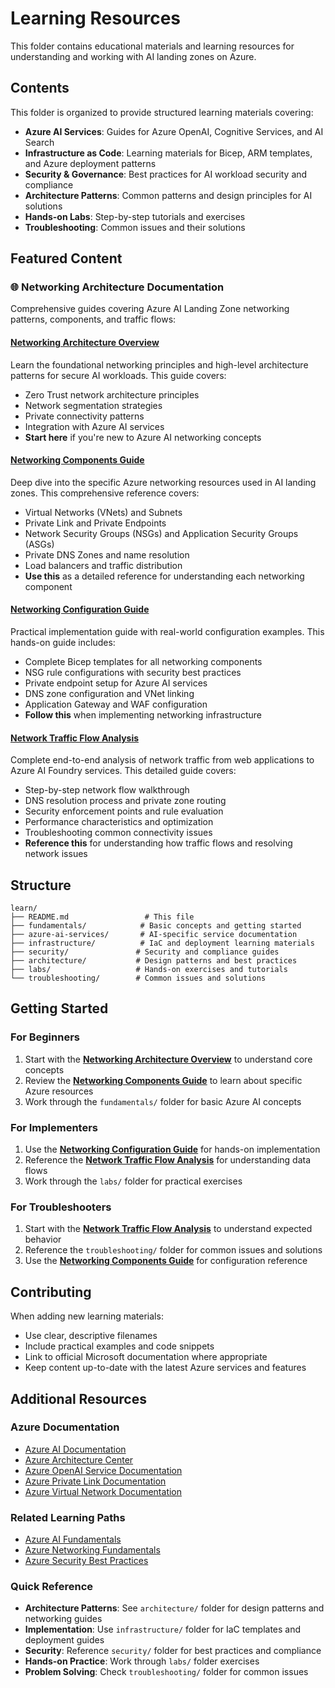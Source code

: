 # Learning Resources

This folder contains educational materials and learning resources for understanding and working with AI landing zones on Azure.

## Contents

This folder is organized to provide structured learning materials covering:

- **Azure AI Services**: Guides for Azure OpenAI, Cognitive Services, and AI Search
- **Infrastructure as Code**: Learning materials for Bicep, ARM templates, and Azure deployment patterns
- **Security & Governance**: Best practices for AI workload security and compliance
- **Architecture Patterns**: Common patterns and design principles for AI solutions
- **Hands-on Labs**: Step-by-step tutorials and exercises
- **Troubleshooting**: Common issues and their solutions

## Featured Content

### 🌐 Networking Architecture Documentation

Comprehensive guides covering Azure AI Landing Zone networking patterns, components, and traffic flows:

#### [Networking Architecture Overview](./architecture/networking-architecture.md)
Learn the foundational networking principles and high-level architecture patterns for secure AI workloads. This guide covers:
- Zero Trust network architecture principles
- Network segmentation strategies
- Private connectivity patterns
- Integration with Azure AI services
- **Start here** if you're new to Azure AI networking concepts

#### [Networking Components Guide](./architecture/networking-components.md)
Deep dive into the specific Azure networking resources used in AI landing zones. This comprehensive reference covers:
- Virtual Networks (VNets) and Subnets
- Private Link and Private Endpoints
- Network Security Groups (NSGs) and Application Security Groups (ASGs)
- Private DNS Zones and name resolution
- Load balancers and traffic distribution
- **Use this** as a detailed reference for understanding each networking component

#### [Networking Configuration Guide](./architecture/networking-configuration.md)
Practical implementation guide with real-world configuration examples. This hands-on guide includes:
- Complete Bicep templates for all networking components
- NSG rule configurations with security best practices
- Private endpoint setup for Azure AI services
- DNS zone configuration and VNet linking
- Application Gateway and WAF configuration
- **Follow this** when implementing networking infrastructure

#### [Network Traffic Flow Analysis](./architecture/networking-traffic-flow.md)
Complete end-to-end analysis of network traffic from web applications to Azure AI Foundry services. This detailed guide covers:
- Step-by-step network flow walkthrough
- DNS resolution process and private zone routing
- Security enforcement points and rule evaluation
- Performance characteristics and optimization
- Troubleshooting common connectivity issues
- **Reference this** for understanding how traffic flows and resolving network issues

## Structure

```
learn/
├── README.md                 # This file
├── fundamentals/            # Basic concepts and getting started
├── azure-ai-services/       # AI-specific service documentation
├── infrastructure/          # IaC and deployment learning materials
├── security/               # Security and compliance guides
├── architecture/           # Design patterns and best practices
├── labs/                   # Hands-on exercises and tutorials
└── troubleshooting/        # Common issues and solutions
```

## Getting Started

### For Beginners
1. Start with the **[Networking Architecture Overview](./architecture/networking-architecture.md)** to understand core concepts
2. Review the **[Networking Components Guide](./architecture/networking-components.md)** to learn about specific Azure resources
3. Work through the `fundamentals/` folder for basic Azure AI concepts

### For Implementers
1. Use the **[Networking Configuration Guide](./architecture/networking-configuration.md)** for hands-on implementation
2. Reference the **[Network Traffic Flow Analysis](./architecture/networking-traffic-flow.md)** for understanding data flows
3. Work through the `labs/` folder for practical exercises

### For Troubleshooters
1. Start with the **[Network Traffic Flow Analysis](./architecture/networking-traffic-flow.md)** to understand expected behavior
2. Reference the `troubleshooting/` folder for common issues and solutions
3. Use the **[Networking Components Guide](./architecture/networking-components.md)** for configuration reference

## Contributing

When adding new learning materials:
- Use clear, descriptive filenames
- Include practical examples and code snippets
- Link to official Microsoft documentation where appropriate
- Keep content up-to-date with the latest Azure services and features

## Additional Resources

### Azure Documentation
- [Azure AI Documentation](https://docs.microsoft.com/en-us/azure/ai-services/)
- [Azure Architecture Center](https://docs.microsoft.com/en-us/azure/architecture/)
- [Azure OpenAI Service Documentation](https://docs.microsoft.com/en-us/azure/cognitive-services/openai/)
- [Azure Private Link Documentation](https://docs.microsoft.com/en-us/azure/private-link/)
- [Azure Virtual Network Documentation](https://docs.microsoft.com/en-us/azure/virtual-network/)

### Related Learning Paths
- [Azure AI Fundamentals](https://docs.microsoft.com/en-us/learn/paths/get-started-with-artificial-intelligence-on-azure/)
- [Azure Networking Fundamentals](https://docs.microsoft.com/en-us/learn/paths/azure-networking-fundamentals/)
- [Azure Security Best Practices](https://docs.microsoft.com/en-us/learn/paths/azure-security/)

### Quick Reference
- **Architecture Patterns**: See `architecture/` folder for design patterns and networking guides
- **Implementation**: Use `infrastructure/` folder for IaC templates and deployment guides
- **Security**: Reference `security/` folder for best practices and compliance
- **Hands-on Practice**: Work through `labs/` folder exercises
- **Problem Solving**: Check `troubleshooting/` folder for common issues